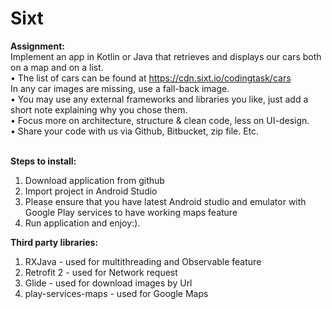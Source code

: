 # Sixt

**Assignment:**<br />
Implement an app in Kotlin or Java that retrieves and displays our cars both on a map and on a list.<br />
• The list of cars can be found at https://cdn.sixt.io/codingtask/cars<br />
In any car images are missing, use a fall-back image.<br />
• You may use any external frameworks and libraries you like, just add a short note explaining why
you chose them.<br />
• Focus more on architecture, structure & clean code, less on UI-design.<br />
• Share your code with us via Github, Bitbucket, zip file. Etc.<br /><br />

**Steps to install:**<br />
1) Download application from github<br />
2) Import project in Android Studio<br />
3) Please ensure that you have latest Android studio and emulator with Google Play services to have working maps feature <br />
4) Run application and enjoy:).<br />

**Third party libraries:**<br />
1) RXJava - used for multithreading and Observable feature <br />
2) Retrofit 2 - used for Network request <br />
3) Glide - used for download images by Url<br />
4) play-services-maps - used for Google Maps <br />
